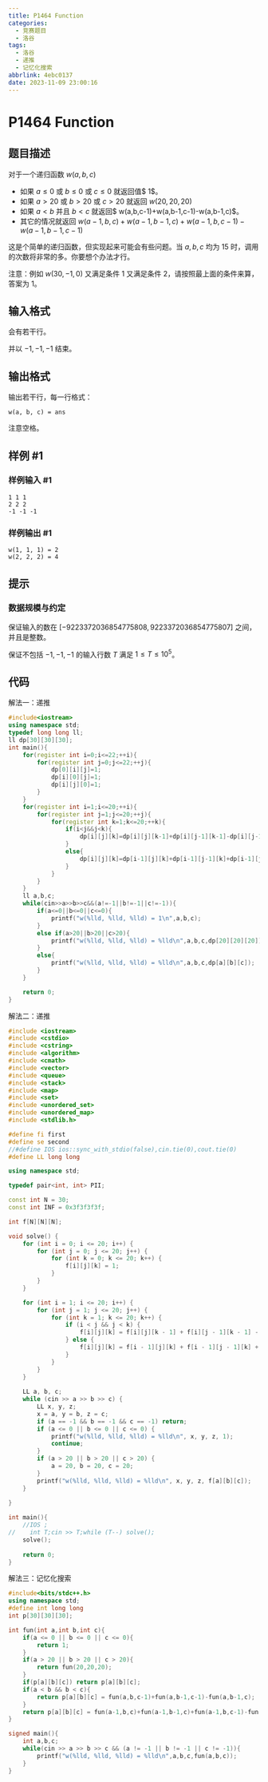 ```yaml
---
title: P1464 Function
categories:
  - 竞赛题目
  - 洛谷
tags:
  - 洛谷
  - 递推
  - 记忆化搜索
abbrlink: 4ebc0137
date: 2023-11-09 23:00:16
---
```

# P1464 Function

## 题目描述

对于一个递归函数 $w(a,b,c)$

- 如果 $a \le 0$ 或 $b \le 0$ 或 $c \le 0$ 就返回值$ 1$。
- 如果 $a>20$ 或 $b>20$ 或 $c>20$ 就返回 $w(20,20,20)$
- 如果 $a<b$ 并且 $b<c$ 就返回$ w(a,b,c-1)+w(a,b-1,c-1)-w(a,b-1,c)$。
- 其它的情况就返回 $w(a-1,b,c)+w(a-1,b-1,c)+w(a-1,b,c-1)-w(a-1,b-1,c-1)$

这是个简单的递归函数，但实现起来可能会有些问题。当 $a,b,c$ 均为 $15$ 时，调用的次数将非常的多。你要想个办法才行。

注意：例如 $w(30,-1,0)$ 又满足条件 $1$ 又满足条件 $2$，请按照最上面的条件来算，答案为 $1$。

## 输入格式

会有若干行。

并以 $-1,-1,-1$ 结束。

## 输出格式

输出若干行，每一行格式：

`w(a, b, c) = ans`

注意空格。

## 样例 #1

### 样例输入 #1

```
1 1 1
2 2 2
-1 -1 -1
```

### 样例输出 #1

```
w(1, 1, 1) = 2
w(2, 2, 2) = 4
```

## 提示

### 数据规模与约定

保证输入的数在 $[-9223372036854775808,9223372036854775807]$ 之间，并且是整数。

保证不包括 $-1, -1, -1$ 的输入行数 $T$ 满足 $1 \leq T \leq 10 ^ 5$。

## 代码

 解法一：递推

```c++
#include<iostream>
using namespace std;
typedef long long ll;
ll dp[30][30][30];
int main(){
	for(register int i=0;i<=22;++i){
		for(register int j=0;j<=22;++j){
			dp[0][i][j]=1;
			dp[i][0][j]=1;
			dp[i][j][0]=1;
		}
	}
	for(register int i=1;i<=20;++i){
		for(register int j=1;j<=20;++j){
			for(register int k=1;k<=20;++k){
				if(i<j&&j<k){
					dp[i][j][k]=dp[i][j][k-1]+dp[i][j-1][k-1]-dp[i][j-1][k];
				}
				else{
					dp[i][j][k]=dp[i-1][j][k]+dp[i-1][j-1][k]+dp[i-1][j][k-1]-dp[i-1][j-1][k-1];
				}
			}
		}
	}
	ll a,b,c;
	while(cin>>a>>b>>c&&(a!=-1||b!=-1||c!=-1)){
		if(a<=0||b<=0||c<=0){
			printf("w(%lld, %lld, %lld) = 1\n",a,b,c);
		}
		else if(a>20||b>20||c>20){
			printf("w(%lld, %lld, %lld) = %lld\n",a,b,c,dp[20][20][20]);
		}
		else{
			printf("w(%lld, %lld, %lld) = %lld\n",a,b,c,dp[a][b][c]);
		}
	}

	return 0;
}
```

解法二：递推

```c++
#include <iostream>
#include <cstdio>
#include <cstring>
#include <algorithm>
#include <cmath>
#include <vector>
#include <queue>
#include <stack>
#include <map>
#include <set>
#include <unordered_set>
#include <unordered_map>
#include <stdlib.h>

#define fi first
#define se second
//#define IOS ios::sync_with_stdio(false),cin.tie(0),cout.tie(0)
#define LL long long

using namespace std;

typedef pair<int, int> PII;

const int N = 30;
const int INF = 0x3f3f3f3f;

int f[N][N][N];

void solve() {
    for (int i = 0; i <= 20; i++) {
        for (int j = 0; j <= 20; j++) {
            for (int k = 0; k <= 20; k++) {
                f[i][j][k] = 1;
            }
        }
    }

    for (int i = 1; i <= 20; i++) {
        for (int j = 1; j <= 20; j++) {
            for (int k = 1; k <= 20; k++) {
                if (i < j && j < k) {
                    f[i][j][k] = f[i][j][k - 1] + f[i][j - 1][k - 1] - f[i][j - 1][k];
                } else {
                    f[i][j][k] = f[i - 1][j][k] + f[i - 1][j - 1][k] + f[i - 1][j][k - 1] - f[i - 1][j - 1][k - 1];
                }
            }
        }
    }
  
    LL a, b, c;
    while (cin >> a >> b >> c) {
        LL x, y, z;
        x = a, y = b, z = c;
        if (a == -1 && b == -1 && c == -1) return;
        if (a <= 0 || b <= 0 || c <= 0) {
            printf("w(%lld, %lld, %lld) = %lld\n", x, y, z, 1);
            continue;
        }
        if (a > 20 || b > 20 || c > 20) {
            a = 20, b = 20, c = 20;
        }
        printf("w(%lld, %lld, %lld) = %lld\n", x, y, z, f[a][b][c]);
    }
  
}

int main(){
    //IOS ;
//    int T;cin >> T;while (T--) solve();
    solve();
  
    return 0;
}
```

解法三：记忆化搜索

```c++
#include<bits/stdc++.h>
using namespace std;
#define int long long
int p[30][30][30];

int fun(int a,int b,int c){
	if(a <= 0 || b <= 0 || c <= 0){
		return 1;
	}
	if(a > 20 || b > 20 || c > 20){
		return fun(20,20,20);
	}
	if(p[a][b][c]) return p[a][b][c];
	if(a < b && b < c){
		return p[a][b][c] = fun(a,b,c-1)+fun(a,b-1,c-1)-fun(a,b-1,c);
	}
	return p[a][b][c] = fun(a-1,b,c)+fun(a-1,b-1,c)+fun(a-1,b,c-1)-fun(a-1,b-1,c-1);
}

signed main(){
	int a,b,c;
	while(cin >> a >> b >> c && (a != -1 || b != -1 || c != -1)){
		printf("w(%lld, %lld, %lld) = %lld\n",a,b,c,fun(a,b,c));
	}
}
```
